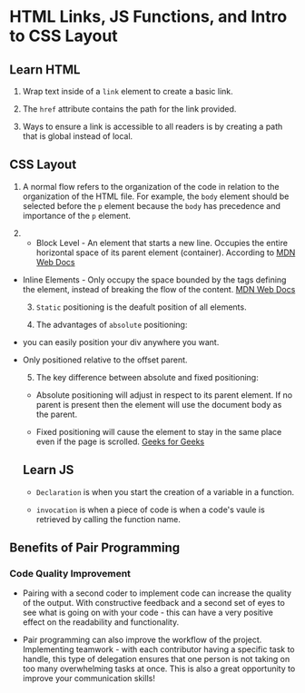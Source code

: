 # HTML Links, JS Functions, and Intro to CSS Layout

## Learn HTML

1. Wrap text inside of a `link` element to create a basic link.

2. The `href` attribute contains the path for the link provided.

3. Ways to ensure a link is accessible to all readers is by creating a path that is global instead of local.

## CSS Layout

1. A normal flow refers to the organization of the code in relation to the organization of the HTML file. For example, the `body` element should be selected before the `p` element because the `body` has precedence and importance of the `p` element.

2. * Block Level - An element that starts a new line. Occupies the entire horizontal space of its parent element (container). According to [MDN Web Docs](https://developer.mozilla.org/en-US/docs/Web/HTML/Block-level_elements)

* Inline Elements - Only occupy the space bounded by the tags defining the element, instead of breaking the flow of the content. [MDN Web Docs](https://developer.mozilla.org/en-US/docs/Web/HTML/Inline_elements)

  3. `Static` positioning is the deafult position of all elements.

  4. The advantages of `absolute` positioning:
  
* you can easily position your div anywhere you want.

* Only positioned relative to the offset parent.

  5. The key difference between absolute and fixed positioning: 

  - Absolute positioning will adjust in respect to its parent element. If no parent is present then the element will use the document body as the parent.

  - Fixed positioning will cause the element to stay in the same place even if the page is scrolled.
  [Geeks for Geeks](https://www.geeksforgeeks.org/difference-between-relative-and-absolute-position-in-css/)


  ## Learn JS

  - `Declaration` is when you start the creation of a variable in a function.

  - `invocation` is when a piece of code is when a code's vaule is retrieved by calling the function name.

## Benefits of Pair Programming

### Code Quality Improvement

  - Pairing with a second coder to implement code can increase the quality of the output. With constructive feedback and a second set of eyes to see what is going on with your code - this can have a very positive effect on the readability and functionality.

  - Pair programming can also improve the workflow of the project. Implementing teamwork - with each contributor having a specific task to handle, this type of delegation ensures that one person is not taking on too many overwhelming tasks at once. This is also a great opportunity to improve your communication skills!
